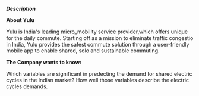 ***Description***

**About Yulu**

Yulu is India's leading micro_mobility service provider,which offers unique for the daily commute. Starting off as a mission to eliminate traffic congestio in India, Yulu provides the safest commute solution through a user-friendly mobile app to enable shared, solo and sustainable commuting.

**The Company wants to know:**

Which variables are significant in predecting the demand for shared electric cycles in the Indian market?
How well those variables describe the electric cycles demands.


